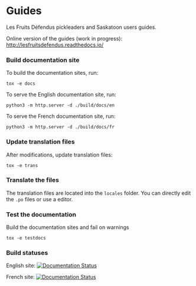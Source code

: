 # Guides

Les Fruits Défendus pickleaders and Saskatoon users guides.

Online version of the guides (work in progress): http://lesfruitsdefendus.readthedocs.io/

### Build documentation site

To build the documentation sites, run:

```
tox -e docs
```

To serve the English documentation site, run:
```
python3 -m http.server -d ./build/docs/en
```

To serve the French documentation site, run:
```
python3 -m http.server -d ./build/docs/fr
```

### Update translation files

After modifications, update translation files:

```
tox -e trans
```

### Translate the files

The translation files are located into the ``locales`` folder. 
You can directly edit the ``.po`` files or use a editor.

### Test the documentation

Build the documentation sites and fail on warnings

```
tox -e testdocs
```

### Build statuses

English site: [![Documentation Status](https://readthedocs.org/projects/lesfruitsdefendus/badge/?version=latest)](https://readthedocs.org/projects/lesfruitsdefendus/)

French site: [![Documentation Status](https://readthedocs.org/projects/lesfruitsdefendus-fr/badge/?version=latest)](https://readthedocs.org/projects/lesfruitsdefendus-fr/)
